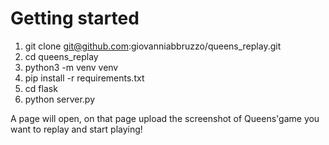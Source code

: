 # Getting started

1. git clone git@github.com:giovanniabbruzzo/queens_replay.git
2. cd queens_replay
3. python3 -m venv venv
4. pip install -r requirements.txt
5. cd flask
6. python server.py

A page will open, on that page upload the screenshot of Queens'game you want to replay and start playing!